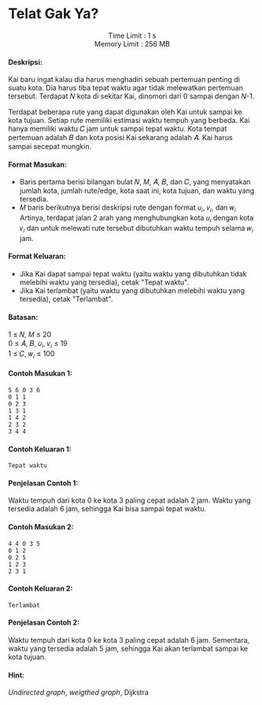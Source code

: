 # Telat Gak Ya?
<p align="center">
  Time Limit : 1 s<br>
  Memory Limit : 256 MB
</p>

#### Deskripsi: 
Kai baru ingat kalau dia harus menghadiri sebuah pertemuan penting di suatu kota. Dia harus tiba tepat waktu agar tidak melewatkan pertemuan tersebut. Terdapat 𝑁 kota di sekitar Kai, dinomori dari 0 sampai dengan 𝑁-1.

Terdapat beberapa rute yang dapat digunakan oleh Kai untuk sampai ke kota tujuan. Setiap rute memiliki estimasi waktu tempuh yang berbeda. Kai hanya memiliki waktu 𝐶 jam untuk sampai tepat waktu. Kota tempat pertemuan adalah 𝐵 dan kota posisi Kai sekarang adalah 𝐴. Kai harus sampai secepat mungkin.

#### Format Masukan:
- Baris pertama berisi bilangan bulat 𝑁, 𝑀, 𝐴, 𝐵, dan 𝐶, yang menyatakan jumlah kota, jumlah rute/edge, kota saat ini, kota tujuan, dan waktu yang tersedia.
- 𝑀 baris berikutnya berisi deskripsi rute dengan format 𝑢<sub>𝑖</sub>, 𝑣<sub>𝑖</sub>, dan 𝑤<sub>𝑖</sub> Artinya, terdapat jalan 2 arah yang menghubungkan kota 𝑢<sub>𝑖</sub> dengan kota 𝑣<sub>𝑖</sub> dan untuk melewati rute tersebut dibutuhkan waktu tempuh selama 𝑤<sub>𝑖</sub> jam.

#### Format Keluaran:
- Jika Kai dapat sampai tepat waktu (yaitu waktu yang dibutuhkan tidak melebihi waktu yang tersedia), cetak "Tepat waktu".
- Jika Kai terlambat (yaitu waktu yang dibutuhkan melebihi waktu yang tersedia), cetak "Terlambat".

#### Batasan:
1 ≤ 𝑁, 𝑀 ≤ 20<br>
0 ≤ 𝐴, 𝐵, 𝑢<sub>𝑖</sub>, 𝑣<sub>𝑖</sub> ≤ 19<br>
1 ≤ 𝐶, 𝑤<sub>𝑖</sub> ≤ 100

#### Contoh Masukan 1:
```
5 6 0 3 6
0 1 1
0 2 3
1 3 1
1 4 2
2 3 2
3 4 4
```

#### Contoh Keluaran 1:
```
Tepat waktu
```

#### Penjelasan Contoh 1:
Waktu tempuh dari kota 0 ke kota 3 paling cepat adalah 2 jam. Waktu yang tersedia adalah 6 jam, sehingga Kai bisa sampai tepat waktu.

#### Contoh Masukan 2:
```
4 4 0 3 5
0 1 2
0 2 5
1 2 3
2 3 1
```

#### Contoh Keluaran 2:
```
Terlambat
```

#### Penjelasan Contoh 2:
Waktu tempuh dari kota 0 ke kota 3 paling cepat adalah 6 jam. Sementara, waktu yang tersedia adalah 5 jam, sehingga Kai akan terlambat sampai ke kota tujuan.

#### Hint:
_Undirected graph_, _weigthed graph_, Dijkstra
